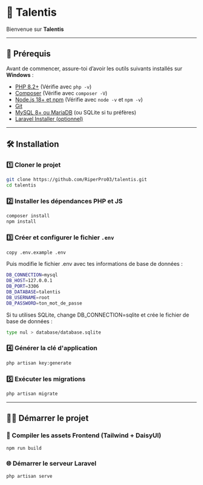 # 🌟 Talentis
Bienvenue sur **Talentis**

---

## 🚀 Prérequis

Avant de commencer, assure-toi d’avoir les outils suivants installés sur **Windows** :

- [PHP 8.2+](https://www.php.net/downloads.php) (Vérifie avec `php -v`)
- [Composer](https://getcomposer.org/download/) (Vérifie avec `composer -V`)
- [Node.js 18+ et npm](https://nodejs.org/) (Vérifie avec `node -v` et `npm -v`)
- [Git](https://git-scm.com/downloads)
- [MySQL 8+ ou MariaDB](https://www.mysql.com/) (ou SQLite si tu préfères)
- [Laravel Installer (optionnel)](https://laravel.com/docs/11.x/installation)

---

## 🛠️ Installation

### 1️⃣ **Cloner le projet**
```sh
git clone https://github.com/RiperPro03/talentis.git
cd talentis
```

### 2️⃣ **Installer les dépendances PHP et JS**
```sh
composer install
npm install
```

### 3️⃣ **Créer et configurer le fichier `.env`**
```sh
copy .env.example .env
```

Puis modifie le fichier .env avec tes informations de base de données :

```sh
DB_CONNECTION=mysql
DB_HOST=127.0.0.1
DB_PORT=3306
DB_DATABASE=talentis
DB_USERNAME=root
DB_PASSWORD=ton_mot_de_passe
```

Si tu utilises SQLite, change DB_CONNECTION=sqlite et crée le fichier de base de données :
```sh
type nul > database/database.sqlite
```

### 4️⃣ **Générer la clé d'application**
```sh
php artisan key:generate
```

### 5️⃣ **Exécuter les migrations**
```sh
php artisan migrate
```

---

## 🏃‍♂️ Démarrer le projet

### 🎨 Compiler les assets Frontend (Tailwind + DaisyUI)
```sh
npm run build
```

### 🌐 Démarrer le serveur Laravel
```sh
php artisan serve
```